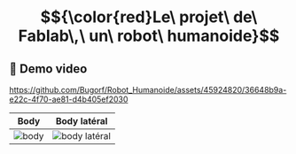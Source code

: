 # $${\color{red}Le\ projet\ de\ Fablab\,\ un\ robot\ humanoide}$$

## 👀 Demo video
https://github.com/Bugorf/Robot_Humanoide/assets/45924820/36648b9a-e22c-4f70-ae81-d4b405ef2030

| Body | Body latéral |
| :---: | :---: |
| ![body](/body_image/body.jpg) | ![body latéral](/body_image/body2.jpg) |
